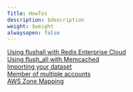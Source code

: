 ```yaml
---
Title: HowTos
description: $description
weight: $weight
alwaysopen: false
---
```

[Using flushall with Redis Enterprise
Cloud](/redis-cloud-documentation/how-to/flush-db/)\
[Using flush\_all with
Memcached](/redis-cloud-documentation/how-to/flush_all-memcached-cloud/)\
[Importing your
dataset](/redis-cloud-documentation/how-to/importing-dataset-redis-cloud/)\
[Member of multiple
accounts](/redis-cloud-documentation/how-to/multiple-accounts/)\
[AWS Zone Mapping](/redis-cloud-documentation/how-to/aws-zone-mapping/)
